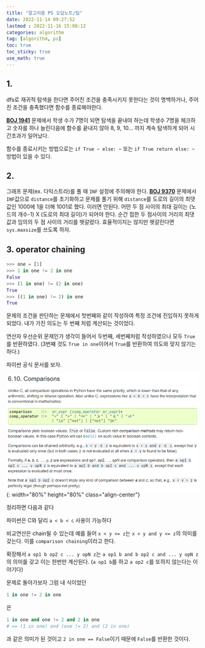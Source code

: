 ```yaml
---
title: "알고리즘 PS 오답노트/팁"
date: 2022-11-14 09:27:52
lastmod : 2022-11-16 15:08:12
categories: algorithm
tag: [algorithm, ps]
toc: true
toc_sticky: true
use_math: true
---
```


## 1.

dfs로 재귀적 탐색을 한다면 주어진 조건을 충족시키지 못한다는 것이 명백하거나, 주어진 조건을 충족했다면 함수를 종료해야한다.

 [**BOJ 1941**](https://www.acmicpc.net/problem/1941) 문제에서 학생 수가 7명이 되면 탐색을 끝내야 하는데 학생수 7명을 체크하고 숫자를 하나 늘린다음에 함수를 끝내지 않아 8, 9, 10... 까지 계속 탐색하게 되어 시간초과가 일어났다.

함수를 종료시키는 방법으로는 `if True ~ else: ~` 또는 `if True return else: ~` 방법이 있을 수 있다.


## 2.

그래프 문제(ex. 다익스트라)를 풀 때 `INF` 설정에 주의해야 한다. [**BOJ 9370**](https://www.acmicpc.net/problem/9370) 문제에서 `INF`값으로 `distance`를 초기화하고 문제를 풀기 위해 `distance`를 도로의 길이의 최댓값인 1000에 1을 더해 1001로 했다. 이러면 안된다. 어떤 두 점 사이의 최대 길이는 (노드의 개수-1) X (도로의 최대 길이)가 되어야 한다. 순간 접한 두 점사이의 거리의 최댓값과 임의의 두 점 사이의 거리를 헷갈렸다. 효율적이지는 않지만 헷갈린다면 `sys.maxsize`를 쓰도록 하자.

## 3. operator chaining
```python
>>> one = [1]
>>> 1 in one != 2 in one
False
>>> (1 in one) != (2 in one)
True
>>> ((1 in one) != 2) in one
True
```

문제의 조건을 판단하는 문제에서 첫번째와 같이 작성하여 특정 조건에 진입하지 못하게 되었다. 내가 가진 의도는 두 번째 처럼 계산되는 것이었다.

연산자 우선순위 문제인가 생각이 들어서 두번째, 세번째처럼 작성하였으나 모두 `True`를 반환하였다. (3번째 것도 `True in one`이어서 `True`를 반환하여 의도와 맞지 않기는 하다.)

파이썬 공식 문서를 보자.

![nesterov_gradient](/assets/images/python/comparison_chaining.png){: width="80%" height="80%" class="align-center"}

정리하면 다음과 같다

파이썬은 C와 달리 `a < b < c` 사용이 가능하다

비교연산은 chain될 수 있는데 예를 들어 `x < y <= z`는 `x < y and y <= z`의 의미를 갖는다. 이를 `comparison chaining`이라고 한다.

확장해서 `a op1 b op2 c ... y opN z`는 `a op1 b and b op2 c and ... y opN z`의 의미를 갖고 이는 한번만 계산된다. (`a op1 b`를 하고 `a op2 c`를 또하지 않는다는 이야기다)

문제로 돌아가보자 그럼 내 식이었던
```python
1 in one != 2 in one
```
은

```python
1 in one and one != 2 and 2 in one
# == (1 in one) and (one != 2) and (2 in one)
```
과 같은 의미가 된 것이고 `2 in one == False`이기 때문에 `False`를 반환한 것이다.
